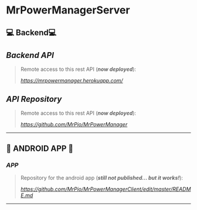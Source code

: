# MrPowerManagerServer

## 💻 Backend💻
## *Backend API*
>Remote access to this rest API (***now deployed***):
>
> *https://mrpowermanager.herokuapp.com/*
## *API Repository*
>Remote access to this rest API (***now deployed***):
>
> *https://github.com/MrPio/MrPowerManager*
----------------------------------------------------------------------------------------------------------------------------------------

## 📱 ANDROID APP 📱
### *APP*

> Repository for the android app (***still not published... but it works!***):
>
> *https://github.com/MrPio/MrPowerManagerClient/edit/master/README.md*
----------------------------------------------------------------------------------------------------------------------------------------
